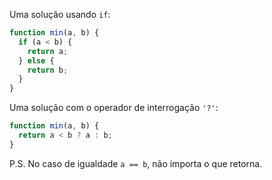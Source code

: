 Uma solução usando `if`:

```js
function min(a, b) {
  if (a < b) {
    return a;
  } else {
    return b;
  }
}
```

Uma solução com o operador de interrogação `'?'`:

```js
function min(a, b) {
  return a < b ? a : b;
}
```

P.S. No caso de igualdade `a == b`, não importa o que retorna.
